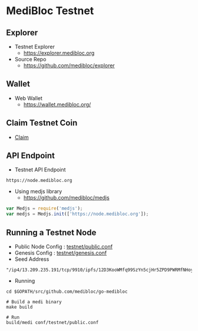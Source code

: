# MediBloc Testnet

## Explorer
* Testnet Explorer
    * https://explorer.medibloc.org
* Source Repo
    * https://github.com/medibloc/explorer

## Wallet
* Web Wallet
    * https://wallet.medibloc.org/

## Claim Testnet Coin
* [Claim](https://goo.gl/forms/UjbYcGzA9YvjiEiI3)

## API Endpoint
* Testnet API Endpoint
```
https://node.medibloc.org
```
* Using medjs library
    * https://github.com/medibloc/medjs
```js
var Medjs = require('medjs');
var medjs = Medjs.init(['https://node.medibloc.org']);
```

## Running a Testnet Node
* Public Node Config : [testnet/public.conf](https://github.com/medibloc/go-medibloc/blob/master/conf/testnet/public.conf)
* Genesis Config : [testnet/genesis.conf](https://github.com/medibloc/go-medibloc/blob/master/conf/testnet/genesis.conf)
* Seed Address
```
"/ip4/13.209.235.191/tcp/9910/ipfs/12D3KooWMfq99SzYn5cjHr5ZPD9PWRMfNHoyWMv2m9mNAEwVFjaY"
```
* Running
```
cd $GOPATH/src/github.com/medibloc/go-medibloc

# Build a medi binary
make build

# Run
build/medi conf/testnet/public.conf
```
